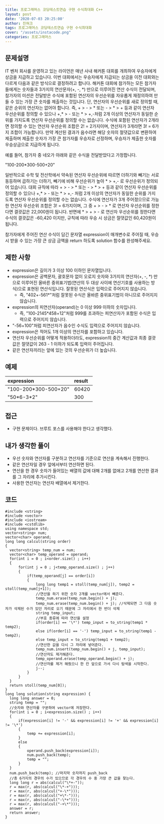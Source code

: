 ```yaml
---
title: 프로그래머스 코딩테스트연습 구현 수식최대화 C++
layout: post
date: '2020-07-03 20:25:00'
author: 진혀크
tags: 프로그래머스 코딩테스트연습 구현 수식최대화
cover: "/assets/instacode.png"
categories: 프로그래머스
---
```


## 문제설명
IT 벤처 회사를 운영하고 있는 라이언은 매년 사내 해커톤 대회를 개최하여 우승자에게 상금을 지급하고 있습니다.
이번 대회에서는 우승자에게 지급되는 상금을 이전 대회와는 다르게 다음과 같은 방식으로 결정하려고 합니다.
해커톤 대회에 참가하는 모든 참가자들에게는 숫자들과 3가지의 연산문자(+, -, \*) 만으로 이루어진 연산 수식이 전달되며, 참가자의 미션은 전달받은 수식에 포함된 연산자의 우선순위를 자유롭게 재정의하여 만들 수 있는 가장 큰 숫자를 제출하는 것입니다.
단, 연산자의 우선순위를 새로 정의할 때, 같은 순위의 연산자는 없어야 합니다. 즉, + > - > * 또는 - > * > + 등과 같이 연산자 우선순위를 정의할 수 있으나 +,* > - 또는 * > +,-처럼 2개 이상의 연산자가 동일한 순위를 가지도록 연산자 우선순위를 정의할 수는 없습니다. 수식에 포함된 연산자가 2개라면 정의할 수 있는 연산자 우선순위 조합은 2! = 2가지이며, 연산자가 3개라면 3! = 6가지 조합이 가능합니다.
만약 계산된 결과가 음수라면 해당 숫자의 절댓값으로 변환하여 제출하며 제출한 숫자가 가장 큰 참가자를 우승자로 선정하며, 우승자가 제출한 숫자를 우승상금으로 지급하게 됩니다.

예를 들어, 참가자 중 네오가 아래와 같은 수식을 전달받았다고 가정합니다.

"100-200*300-500+20"

일반적으로 수학 및 전산학에서 약속된 연산자 우선순위에 따르면 더하기와 빼기는 서로 동등하며 곱하기는 더하기, 빼기에 비해 우선순위가 높아 * > +,- 로 우선순위가 정의되어 있습니다.
대회 규칙에 따라 + > - > * 또는 - > * > + 등과 같이 연산자 우선순위를 정의할 수 있으나 +,* > - 또는 * > +,- 처럼 2개 이상의 연산자가 동일한 순위를 가지도록 연산자 우선순위를 정의할 수는 없습니다.
수식에 연산자가 3개 주어졌으므로 가능한 연산자 우선순위 조합은 3! = 6가지이며, 그 중 + > - > * 로 연산자 우선순위를 정한다면 결괏값은 22,000원이 됩니다.
반면에 * > + > - 로 연산자 우선순위를 정한다면 수식의 결괏값은 -60,420 이지만, 규칙에 따라 우승 시 상금은 절댓값인 60,420원이 됩니다.

참가자에게 주어진 연산 수식이 담긴 문자열 expression이 매개변수로 주어질 때, 우승 시 받을 수 있는 가장 큰 상금 금액을 return 하도록 solution 함수를 완성해주세요.

## 제한 사항
* expression은 길이가 3 이상 100 이하인 문자열입니다.
* expression은 공백문자, 괄호문자 없이 오로지 숫자와 3가지의 연산자(+, -, \*) 만으로 이루어진 올바른 중위표기법(연산의 두 대상 사이에 연산기호를 사용하는 방식)으로 표현된 연산식입니다. 잘못된 연산식은 입력으로 주어지지 않습니다.
  * 즉, "402+-561*"처럼 잘못된 수식은 올바른 중위표기법이 아니므로 주어지지 않습니다.
* expression의 피연산자(operand)는 0 이상 999 이하의 숫자입니다.
  * 즉, "100-2145*458+12"처럼 999를 초과하는 피연산자가 포함된 수식은 입력으로 주어지지 않습니다.
* "-56+100"처럼 피연산자가 음수인 수식도 입력으로 주어지지 않습니다.
* expression은 적어도 1개 이상의 연산자를 포함하고 있습니다.
* 연산자 우선순위를 어떻게 적용하더라도, expression의 중간 계산값과 최종 결괏값은 절댓값이 263 - 1 이하가 되도록 입력이 주어집니다.
* 같은 연산자끼리는 앞에 있는 것의 우선순위가 더 높습니다.

## 예제

|expression|result|
|:----------------------|:------|
|"100-200*300-500+20"|60420|
|"50\*6-3\*2"|300|

## 접근

* 구현 문제이다. 브루트 포스를 사용해야 한다고 생각했다.

## 내가 생각한 풀이

* 우선 숫자와 연산자를 구분하고 연산자를 기준으로 연산을 계속해서 진행한다.
* 같은 연산자일 경우 앞에서부터 연산하면 된다.
* 연산을 한 경우 숫자가 들어있는 배열의 값에 대해 2개를 없애고 2개를 연산한 결과를 그 자리에 추가시킨다.
* 사용한 연산자는 연산자 배열에서 제거한다.

## 코드

    #include <string>
    #include <vector>
    #include <iostream>
    #include <cstdlib>
    using namespace std;
    vector<string> num;
    vector<char> operand;
    long long calcul(string order)
    {
      vector<string> temp_num = num;
      vector<char> temp_operand = operand;
      for(int i = 0 ; i<order.size() ; i++)
      {
          for(int j = 0 ; j<temp_operand.size() ; j++)
          {
              if(temp_operand[j] == order[i])
              {
                  long long temp1 = stoll(temp_num[j]), temp2 = stoll(temp_num[j+1]);
                  //연산을 하기 위한 숫자 2개를 vector에서 빼준다.
                  temp_num.erase(temp_num.begin() + j);
                  temp_num.erase(temp_num.begin() + j); //삭제되면 그 다음 숫자가 삭제된 수가 있던 자리로 오기 때문에 그 자리에서 한 번더 삭제
                  string temp_input;
                  //부호 종류에 따라 연산을 설정
                  if(order[i] == '\*') temp_input = to_string(temp1 * temp2);
                  else if(order[i] == '-') temp_input = to_string(temp1 - temp2);
                  else temp_input = to_string(temp1 + temp2);
                  //연산한 값을 다시 그 자리에 넣어준다.
                  temp_num.insert(temp_num.begin() + j, temp_input);
                  //연산자도 제거해준다.
                  temp_operand.erase(temp_operand.begin() + j);
                  //연산자를 제거 해줬으니 한 칸 앞으로 가서 다시 탐색을 시작한다.
                  j--;
              }
          }
      }
      return stoll(temp_num[0]);
    }
    long long solution(string expression) {
      long long answer = 0;
      string temp = "";
      //숫자와 연산자를 구분하여 vector에 저장한다.
      for(int i = 0 ; i<expression.size() ; i++)
      {
          if(expression[i] != '-' && expression[i] != '+' && expression[i] != '\*')
          {
              temp += expression[i];
          }
          else
          {
              operand.push_back(expression[i]);
              num.push_back(temp);
              temp = "";
          }
      }
      num.push_back(temp); //마지막 숫자까지 push_back
      //총 6가지의 경우의 수가 있으므로 각 경우의 수 중 가장 큰 값을 찾는다.
      long long r = abs(calcul("\*+-"));
      r = max(r, abs(calcul("\*-+")));
      r = max(r, abs(calcul("+-\*")));
      r = max(r, abs(calcul("+\*-")));
      r = max(r, abs(calcul("-\*+")));
      r = max(r, abs(calcul("-+\*")));
      answer = r;
      return answer;
    }

